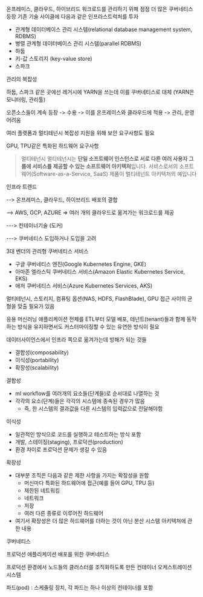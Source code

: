 온프레미스, 클라우드, 하이브리드 워크로드를 관리하기 위해 점점 더 많은 쿠버네티스 등장
기존 기술 사이클에 다음과 같은 인프라스트럭처를 투자

- 관계형 데이터베이스 관리 시스템(relational database management system, RDBMS)
- 병렬 관계형 데이터베이스 관리 시스템(parallel RDBMS)
- 하둡
- 키-값 스토리지 (key-value store)
- 스파크



관리의 복잡성

하둡, 스파크 같은 곳에선 레거시에 YARN을 쓰는데 이를 쿠버네티스로 대체 (YARN은 모니터링, 관리툴)

오픈소스들이 계속 등장 -> 수용 -> 이를 온프레미스와 클라우드에 적용 -> 관리, 운영 어려움

여러 플랫폼과 멀티테넌시 복잡성 지원을 위해 보안 요구사항도 필요

GPU, TPU같은 특화된 하드웨어 요구사항

> 멀티테넌시
> 멀티테넌시는 **단일 소프트웨어 인스턴스로 서로 다른 여러 사용자 그룹에 서비스를 제공할 수 있는 소프트웨어 아키텍처**입니다. 서비스로서의 소프트웨어(Software-as-a-Service, SaaS) 제품이 멀티테넌트 아키텍처의 예입니다

인프라 트렌드

--> 온프레미스, 클라우드, 하이브리드 배포의 결합

--> AWS, GCP, AZURE => 여러 개의 클라우드로 옮겨가는 워크로드를 제공

---> 컨테이너기술 (도커)

---> 쿠버네티스 도입하거나 도입을 고려





3대 벤더의 관리형 쿠버네티스 서비스

- 구글 쿠버네티스 엔진(Google Kubernetes Engine, GKE)
- 아마존 엘라스틱 쿠버네티스 서비스(Amazon Elastic Kubernetes Service, EKS)
- 애저 쿠버네티스 서비스(Azure Kubernetes Services, AKS)



멀티테넌시, 스토리지, 컴퓨팅 옵션(NAS, HDFS, FlashBlade), GPU 접근 사이의 균형을 맞출 필요가 있음

응용 머신러닝 애플리케이션 전체를 ETL부터 모델 배포, 테넌트(tenant)들과 함께 동작하는 방식을 유지하면서도 커스터마이징할 수 있는 유연한 방식이 필요



데이터사이언스에서 인프라 쪽으로 옮겨가는데 방해가 되는 것들

- 결합성(composability)
- 이식성(portability)
- 확장성(scalability)



결합성

- ml workflow를 여러개의 요소들(단계들)로 순서대로 나열하는 것
- 각각의 요소(단계)들은 각각의 시스템에 종속된 경우가 많음
    - 즉, 한 시스템의 결과값을 다른 시스템의 입력값으로 전달해야함

이식성

- 일관적인 방식으로 코드를 실행하고 테스트하는 방식 포함
- 개발, 스테이징(staging), 프로덕션(production)
- 환경 차이로 프로덕션 문제가 생길 수 있음

확장성

- 대부분 조직은 다음과 같은 제한 사항을 가지는 확장성을 원함
    - 머신마다 특화된 하드웨어에 접근(예를 들어 GPU, TPU 등)
    - 제한된 네트워킹
    - 네트워크
    - 저장
    - 여러 다른 종류로 이루어진 하드웨어
- 여기서 확장성은 더 많은 하드웨어를 더하는 것이 아닌 분산 시스템 아키텍처에 관한 내용









쿠버네티스

프로덕션 애플리케이션 배포를 위한 쿠버네티스

프로덕션 환경에서 노드들의 클러스터를 조직화하도록 만든 컨테이너 오케스트레이션 시스템



파드(pod) : 스케줄링 장치, 각 파드는 하나 이상의 컨테이너를 포함

